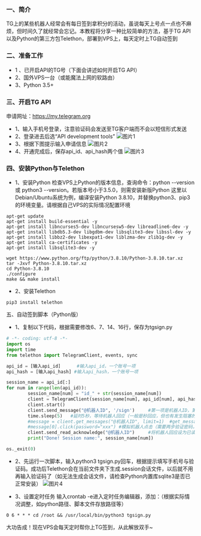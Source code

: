 ### 一、简介
TG上的某些机器人经常会有每日签到拿积分的活动，虽说每天上号点一点也不麻烦，但时间久了就经常会忘记。本教程将分享一种比较简单的方法，基于TG API以及Python的第三方包Telethon，部署到VPS上，每天定时上TG自动签到

### 二、准备工作
* 1 、已开启API的TG号（下面会讲述如何开启TG API）
* 2、国外VPS一台（或能魔法上网的软路由）
* 3、Python 3.5+

### 三、开启TG API
申请网址：https://my.telegram.org
* 1、输入手机号登录，注意验证码会发送至TG客户端而不会以短信形式发送
* 2、登录进去后选“API development tools”
![图片1](https://i.loli.net/2021/07/05/W75SVmCIl4cNOMd.png "图片1")
* 3、根据下图提示输入申请信息
![图片2](https://i.loli.net/2021/07/05/LbZ2JPwotr84lzg.png "图片2")
* 4、开通完成后，保存api_id、api_hash两个值
![图片3](https://i.loli.net/2021/07/05/eGr7tYl1JPSMzAD.png "图片3")

### 四、安装Python与Telethon
* 1、安装Python
检查VPS上Python的版本信息，查询命令：python --version 或 python3 --version。若版本号小于3.5.0，则需安装新版Python
这里以Debian/Ubuntu系统为例，编译安装Python 3.8.10，并替换python3、pip3的环境变量。请根据自己VPS的实际情况配置环境
```
apt-get update
apt-get install build-essential -y
apt-get install libncurses5-dev libncursesw5-dev libreadline6-dev -y
apt-get install libdb5.3-dev libgdbm-dev libsqlite3-dev libssl-dev -y
apt-get install libbz2-dev libexpat1-dev liblzma-dev zlib1g-dev -y
apt-get install ca-certificates -y
apt-get install libsqlite3-dev -y
```
```angular2html
wget https://www.python.org/ftp/python/3.8.10/Python-3.8.10.tar.xz
tar -Jxvf Python-3.8.10.tar.xz
cd Python-3.8.10
./configure
make && make install
```

* 2、安装Telethon
```
pip3 install telethon
```

五、自动签到脚本（Python版）
* 1、复制以下代码，根据需要修改6、7、14、16行，保存为tgsign.py

```python
# -*- coding: utf-8 -*-
import os
import time
from telethon import TelegramClient, events, sync

api_id = [输入api_id]      #输入api_id，一个账号一项
api_hash = [输入api_hash] #输入api_hash，一个账号一项

session_name = api_id[:]
for num in range(len(api_id)):
        session_name[num] = "id_" + str(session_name[num])
        client = TelegramClient(session_name[num], api_id[num], api_hash[num])
        client.start()
        client.send_message("@机器人ID", '/sign')     #第一项是机器人ID，第二项是发送>的文字
        time.sleep(5)   #延时5秒，等待机器人回应（一般是秒回应，但也有发生阻塞的可能）
        #message = client.get_messages("@机器人ID", limit=1)  #get_messages方法获取机器人反馈按钮内容
        #message[0].click(password="xxx") #模拟机器人点击（需要两步验证密码，写到password参数后）
        client.send_read_acknowledge("@机器人ID")     #将机器人回应设为已读
        print("Done! Session name:", session_name[num])

os._exit(0)
```

* 2、先运行一次脚本，输入python3 tgsign.py回车，根据提示填写手机号与验证码。成功后Telethon会在当前文件夹下生成.session会话文件，以后就不用再输入验证码了（如无法生成会话文件，请检查Python内置库sqlite3是否已正常安装）
![图片4](https://i.loli.net/2021/07/05/9RVTjhHEo4LDiAN.png "图片4")

* 3、设置定时任务
输入crontab -e进入定时任务编辑器，添加：（根据实际情况调整，如python路径、脚本文件存放路径等）
```
0 6 * * * cd /root && /usr/local/bin/python3 tgsign.py
```

大功告成！现在VPS会每天定时帮你上TG签到，从此解放双手~